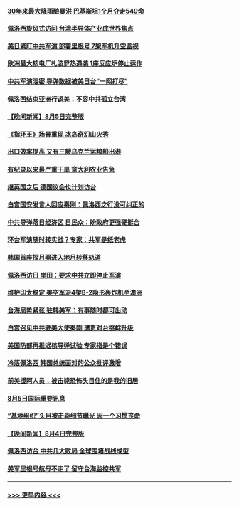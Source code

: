 #### [30年来最大降雨酿暴洪 巴基斯坦1个月夺走549命](../pages/prog202/a103496116.md?t=08061451) 
#### [佩洛西旋风式访问 台湾半导体产业成世界焦点](../pages/prog202/a103496094.md?t=08061451) 
#### [美日紧盯中共军演 部署里根号 7架军机升空监视](../pages/prog202/a103496002.md?t=08061451) 
#### [欧洲最大核电厂札波罗热遇袭 1座反应炉停止运作](../pages/prog202/a103496063.md?t=08061451) 
#### [中共军演泄密 导弹数据被美日台“一网打尽”](../pages/prog202/a103495990.md?t=08061451) 
#### [佩洛西结束亚洲行返美：不容中共孤立台湾](../pages/prog202/a103496007.md?t=08061451) 
#### [【晚间新闻】8月5日完整版](../pages/prog202/a103495967.md?t=08061451) 
#### [《指环王》场景重现 冰岛奇幻山火秀](../pages/prog202/a103495860.md?t=08061451) 
#### [出口效率提高 又有三艘乌克兰运粮船出港](../pages/prog202/a103495858.md?t=08061451) 
#### [有纪录以来最严重干旱 意大利农业告急](../pages/prog202/a103495854.md?t=08061451) 
#### [继英国之后 德国议会也计划访台](../pages/prog202/a103495740.md?t=08061451) 
#### [白宫国安发言人回应秦刚：佩洛西之行没可纠正的](../pages/prog202/a103495645.md?t=08061451) 
#### [中共导弹落日经济区 日民众：盼政府更强硬挺台](../pages/prog202/a103495628.md?t=08061451) 
#### [环台军演随时转实战？专家：共军是纸老虎](../pages/prog202/a103495630.md?t=08061451) 
#### [韩国首座探月器进入地月转移轨道](../pages/prog202/a103495634.md?t=08061451) 
#### [佩洛西访日 岸田：要求中共立即停止军演](../pages/prog202/a103495624.md?t=08061451) 
#### [维护印太稳定 美空军派4架B-2隐形轰炸机至澳洲](../pages/prog202/a103495548.md?t=08061451) 
#### [台海局势紧张 驻韩美军：有事随时都可出动](../pages/prog202/a103495498.md?t=08061451) 
#### [白宫召见中共驻美大使秦刚 谴责对台挑衅升级](../pages/prog202/a103495501.md?t=08061451) 
#### [美国防部再推迟核导弹试验 专家指是个错误](../pages/prog202/a103495430.md?t=08061451) 
#### [冷落佩洛西 韩国总统面对的公众批评激增](../pages/prog202/a103495426.md?t=08061451) 
#### [前美援阿人员：被击毙恐怖头目住的是我的旧居](../pages/prog202/a103495419.md?t=08061451) 
#### [8月5日国际重要讯息](../pages/prog202/a103495395.md?t=08061451) 
#### [“基地组织”头目被击毙细节曝光 因一个习惯丧命](../pages/prog202/a103495382.md?t=08061451) 
#### [【晚间新闻】8月4日完整版](../pages/prog202/a103495125.md?t=08061451) 
#### [佩洛西访台 中共几大败局 全球围堵战线成型](../pages/prog202/a103495173.md?t=08061451) 
#### [美军里根号航母不走了 留守台海监控共军](../pages/prog202/a103495210.md?t=08061451) 

----
#### [ >>> 更早内容 <<< ](../indexes/prog202-earlier.md)
